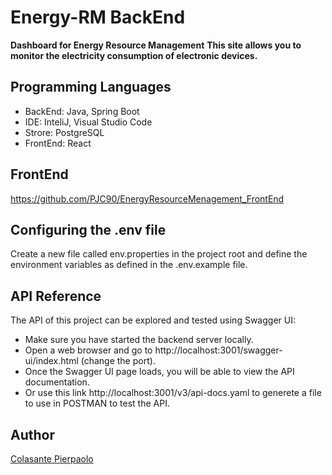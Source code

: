# Energy-RM BackEnd

**Dashboard for Energy Resource Management**
**This site allows you to monitor the electricity consumption of electronic devices.**

## Programming Languages

- BackEnd: Java, Spring Boot
- IDE:  InteliJ, Visual Studio Code
- Strore: PostgreSQL
- FrontEnd: React

## FrontEnd

https://github.com/PJC90/EnergyResourceMenagement_FrontEnd

## Configuring the .env file

Create a new file called env.properties in the project root and define the environment variables as defined in the .env.example file.

## API Reference

The API of this project can be explored and tested using Swagger UI:

- Make sure you have started the backend server locally.
- Open a web browser and go to http://localhost:3001/swagger-ui/index.html (change the port).
- Once the Swagger UI page loads, you will be able to view the API documentation.
- Or use this link http://localhost:3001/v3/api-docs.yaml to generete a file to use in POSTMAN to test the API.

## Author

[Colasante Pierpaolo](https://linkedin.com/in/pierpaolo-colasante-developer)
